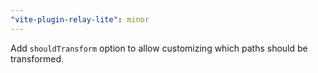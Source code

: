 ```yaml
---
"vite-plugin-relay-lite": minor
---
```


Add `shouldTransform` option to allow customizing which paths should be transformed.
